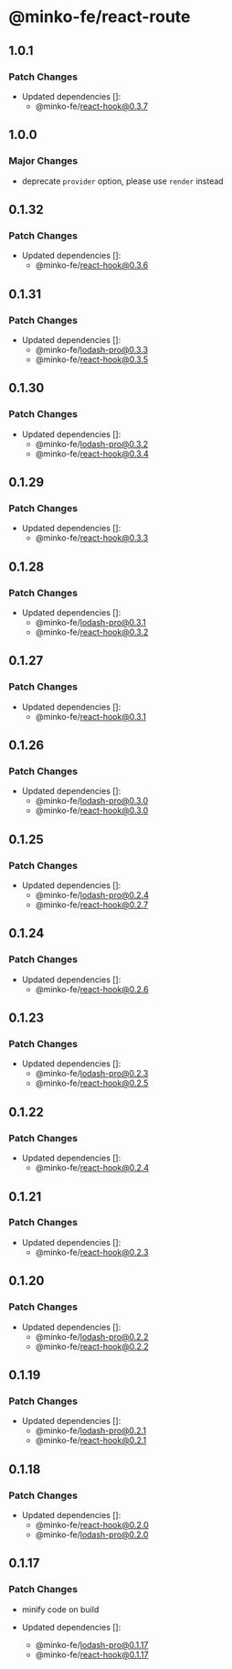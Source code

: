 # @minko-fe/react-route

## 1.0.1

### Patch Changes

- Updated dependencies []:
  - @minko-fe/react-hook@0.3.7

## 1.0.0

### Major Changes

- deprecate `provider` option, please use `render` instead

## 0.1.32

### Patch Changes

- Updated dependencies []:
  - @minko-fe/react-hook@0.3.6

## 0.1.31

### Patch Changes

- Updated dependencies []:
  - @minko-fe/lodash-pro@0.3.3
  - @minko-fe/react-hook@0.3.5

## 0.1.30

### Patch Changes

- Updated dependencies []:
  - @minko-fe/lodash-pro@0.3.2
  - @minko-fe/react-hook@0.3.4

## 0.1.29

### Patch Changes

- Updated dependencies []:
  - @minko-fe/react-hook@0.3.3

## 0.1.28

### Patch Changes

- Updated dependencies []:
  - @minko-fe/lodash-pro@0.3.1
  - @minko-fe/react-hook@0.3.2

## 0.1.27

### Patch Changes

- Updated dependencies []:
  - @minko-fe/react-hook@0.3.1

## 0.1.26

### Patch Changes

- Updated dependencies []:
  - @minko-fe/lodash-pro@0.3.0
  - @minko-fe/react-hook@0.3.0

## 0.1.25

### Patch Changes

- Updated dependencies []:
  - @minko-fe/lodash-pro@0.2.4
  - @minko-fe/react-hook@0.2.7

## 0.1.24

### Patch Changes

- Updated dependencies []:
  - @minko-fe/react-hook@0.2.6

## 0.1.23

### Patch Changes

- Updated dependencies []:
  - @minko-fe/lodash-pro@0.2.3
  - @minko-fe/react-hook@0.2.5

## 0.1.22

### Patch Changes

- Updated dependencies []:
  - @minko-fe/react-hook@0.2.4

## 0.1.21

### Patch Changes

- Updated dependencies []:
  - @minko-fe/react-hook@0.2.3

## 0.1.20

### Patch Changes

- Updated dependencies []:
  - @minko-fe/lodash-pro@0.2.2
  - @minko-fe/react-hook@0.2.2

## 0.1.19

### Patch Changes

- Updated dependencies []:
  - @minko-fe/lodash-pro@0.2.1
  - @minko-fe/react-hook@0.2.1

## 0.1.18

### Patch Changes

- Updated dependencies []:
  - @minko-fe/react-hook@0.2.0
  - @minko-fe/lodash-pro@0.2.0

## 0.1.17

### Patch Changes

- minify code on build

- Updated dependencies []:
  - @minko-fe/lodash-pro@0.1.17
  - @minko-fe/react-hook@0.1.17
